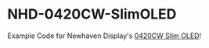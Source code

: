 # NHD-0420CW-SlimOLED
Example Code for Newhaven Display's [0420CW Slim OLED](https://www.newhavendisplay.com/nhd0420cwab3-p-8038.html)!
